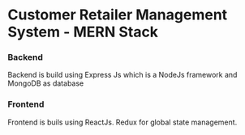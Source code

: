 # Customer Retailer Management System - MERN Stack

### Backend
Backend is build using Express Js which is a NodeJs framework and MongoDB as database

### Frontend
Frontend is buils using ReactJs.  Redux for global state management.

